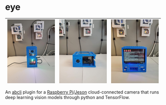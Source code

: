 # eye

| ![image](https://github.com/kamangir/blue-bracket/raw/main/images/cube-1.jpg) | ![image](https://github.com/kamangir/blue-bracket/raw/main/images/eye_nano-1.jpg) |  ![image](https://github.com/kamangir/blue-bracket/raw/main/images/blue3-1.jpg) |
|---|---|---|

An [abcli](https://github.com/kamangir/awesome-bash-cli) plugin for a [Raspberry Pi](https://github.com/kamangir/blue-bracket/blob/main/designs/cube.md)/[Jeson](https://github.com/kamangir/blue-bracket/blob/main/designs/eye_nano.md) cloud-connected camera that runs deep learning vision models through python and TensorFlow.
